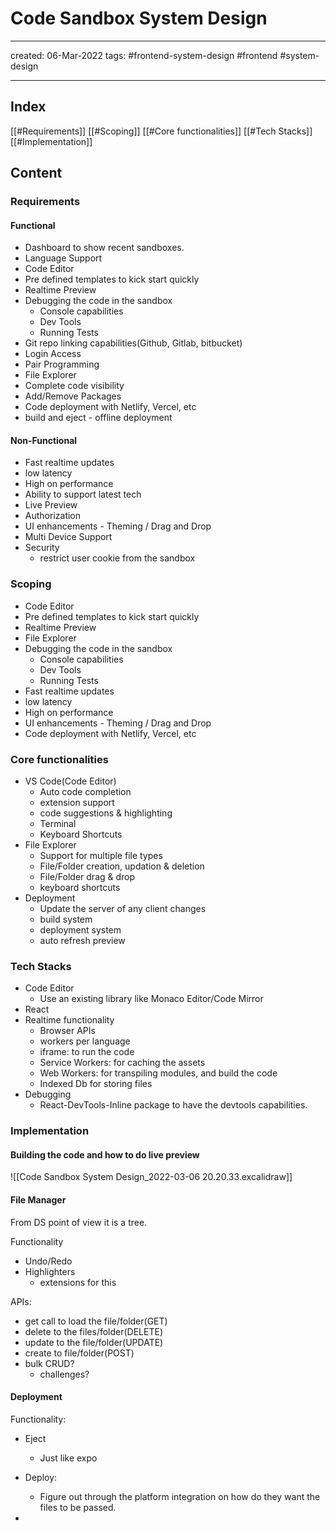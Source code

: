 # Code Sandbox System Design

---

created: 06-Mar-2022
tags: #frontend-system-design #frontend #system-design

---

## Index

[[#Requirements]]
[[#Scoping]]
[[#Core functionalities]]
[[#Tech Stacks]]
[[#Implementation]]

## Content

### Requirements

#### Functional

- Dashboard to show recent sandboxes.
- Language Support
- Code Editor
- Pre defined templates to kick start quickly
- Realtime Preview
- Debugging the code in the sandbox
  - Console capabilities
  - Dev Tools
  - Running Tests
- Git repo linking capabilities(Github, Gitlab, bitbucket)
- Login Access
- Pair Programming
- File Explorer
- Complete code visibility
- Add/Remove Packages
- Code deployment with Netlify, Vercel, etc
- build and eject - offline deployment

#### Non-Functional

- Fast realtime updates
- low latency
- High on performance
- Ability to support latest tech
- Live Preview
- Authorization
- UI enhancements - Theming / Drag and Drop
- Multi Device Support
- Security
  - restrict user cookie from the sandbox

### Scoping

- Code Editor
- Pre defined templates to kick start quickly
- Realtime Preview
- File Explorer
- Debugging the code in the sandbox
  - Console capabilities
  - Dev Tools
  - Running Tests
- Fast realtime updates
- low latency
- High on performance
- UI enhancements - Theming / Drag and Drop
- Code deployment with Netlify, Vercel, etc

### Core functionalities

- VS Code(Code Editor)
  - Auto code completion
  - extension support
  - code suggestions & highlighting
  - Terminal
  - Keyboard Shortcuts
- File Explorer
  - Support for multiple file types
  - File/Folder creation, updation & deletion
  - File/Folder drag & drop
  - keyboard shortcuts
- Deployment
  - Update the server of any client changes
  - build system
  - deployment system
  - auto refresh preview

### Tech Stacks

- Code Editor
  - Use an existing library like Monaco Editor/Code Mirror
- React
- Realtime functionality
  - Browser APIs
  - workers per language
  - iframe: to run the code
  - Service Workers: for caching the assets
  - Web Workers: for transpiling modules, and build the code
  - Indexed Db for storing files
- Debugging
  - React-DevTools-Inline package to have the devtools capabilities.

### Implementation

#### Building the code and how to do live preview

![[Code Sandbox System Design_2022-03-06 20.20.33.excalidraw]]

#### File Manager

From DS point of view it is a tree.

Functionality

- Undo/Redo
- Highlighters
  - extensions for this

APIs:

- get call to load the file/folder(GET)
- delete to the files/folder(DELETE)
- update to the file/folder(UPDATE)
- create to file/folder(POST)
- bulk CRUD?
  - challenges?

#### Deployment

Functionality:

- Eject
  - Just like expo
- Deploy:

  - Figure out through the platform integration on how do they want the files to be passed.

-

